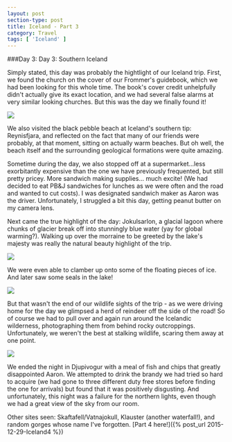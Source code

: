 ```yaml
---
layout: post
section-type: post
title: Iceland - Part 3
category: Travel
tags: [ 'Iceland' ]
---
```

###Day 3: Day 3: Southern Iceland

Simply stated, this day was probably the hightlight of our Iceland trip. First, we found the
church on the cover of our Frommer's guidebook, which we had been looking for this whole time.
The book's cover credit unhelpfully didn't actually give its exact location, and we had several
false alarms at very similar looking churches. But this was the day we finally found it!

![](https://dl.dropboxusercontent.com/s/jgw7uz1gyrsiint/P1010846.JPG?dl=0)

We also visited the black pebble beach at Iceland's southern tip: Reynisfjara, and reflected
on the fact that many of our friends were probably, at that moment, sitting on actually
warm beaches. But oh well, the beach itself and the surrounding geological formations were quite
amazing.

Sometime during the day, we also stopped off at a supermarket...less exorbitantly expensive
than the one we have previously frequented, but still pretty pricey. More sandwich making supplies...
much excite! (We had decided to eat PB&J sandwiches for lunches as we were often and the road
and wanted to cut costs). I was designated sandwich maker as Aaron was the driver. Unfortunately,
I struggled a bit this day, getting peanut butter on my camera lens.

Next came the true highlight of the day: Jokulsarlon, a glacial lagoon where chunks of glacier
break off into stunningly blue water (yay for global warming?). Walking up over the morraine to be
greeted by the lake's majesty was really the natural beauty highlight of the trip.

![](https://dl.dropboxusercontent.com/s/ukg5qbkz0olnf9u/P1010967.JPG?dl=0)

We were even able to clamber up onto some of the floating pieces of ice. And later saw some seals in
the lake!

![](https://dl.dropboxusercontent.com/s/iwfq101kgmor4dh/P1010984.JPG?dl=0)

But that wasn't the end of our wildlife sights of the trip - as we were driving home for the day
we glimpsed a herd of reindeer off the side of the road! So of course we had to pull over
and again run around the Icelandic wilderness, photographing them from behind rocky outcroppings.
Unfortunately, we weren't the best at stalking wildlife, scaring them away at one point.

![](https://dl.dropboxusercontent.com/s/xmsvet7rrwwd5z7/P1011012.JPG?dl=0)

We ended the night in Djupivogur with a meal of fish and chips that greatly disappointed Aaron.
We attempted to drink the brandy we had tried so hard to acquire (we had gone to three different
duty free stores before finding the one for arrivals) but found that it was positively disgusting.
And unfortunately, this night was a failure for the northern lights, even though we had a great view
of the sky from our room.

Other sites seen: Skaftafell/Vatnajokull, Klauster (another waterfall!), and random gorges
whose name I've forgotten. [Part 4 here!]({% post_url 2015-12-29-Iceland4 %})